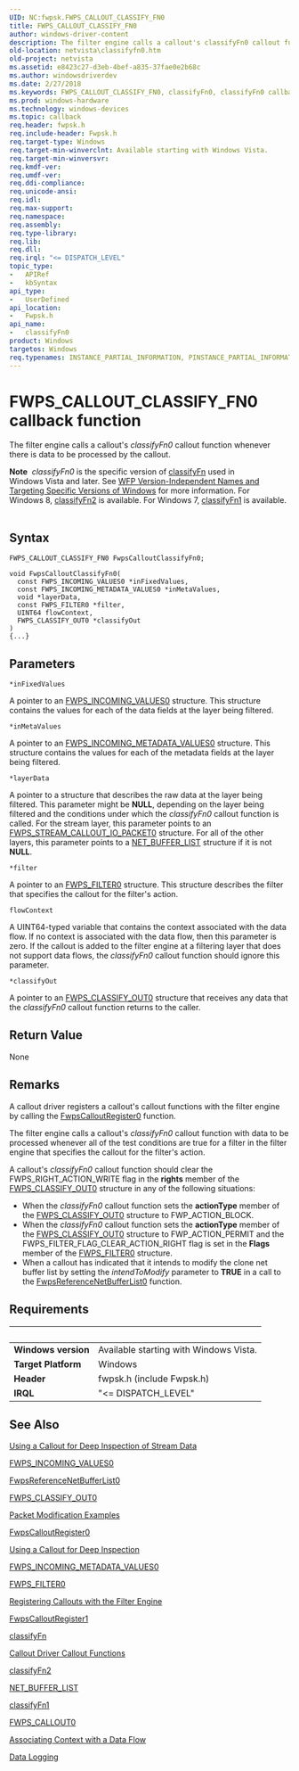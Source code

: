 ```yaml
---
UID: NC:fwpsk.FWPS_CALLOUT_CLASSIFY_FN0
title: FWPS_CALLOUT_CLASSIFY_FN0
author: windows-driver-content
description: The filter engine calls a callout's classifyFn0 callout function whenever there is data to be processed by the callout.Note  classifyFn0 is the specific version of classifyFn used in Windows Vista and later.
old-location: netvista\classifyfn0.htm
old-project: netvista
ms.assetid: e8423c27-d3eb-4bef-a835-37fae0e2b68c
ms.author: windowsdriverdev
ms.date: 2/27/2018
ms.keywords: FWPS_CALLOUT_CLASSIFY_FN0, classifyFn0, classifyFn0 callback function [Network Drivers Starting with Windows Vista], fwpsk/classifyFn0, netvista.classifyfn0, wfp_ref_2_funct_4_callout_402ad3d3-74db-4024-8dcb-50459ab669c7.xml
ms.prod: windows-hardware
ms.technology: windows-devices
ms.topic: callback
req.header: fwpsk.h
req.include-header: Fwpsk.h
req.target-type: Windows
req.target-min-winverclnt: Available starting with Windows Vista.
req.target-min-winversvr: 
req.kmdf-ver: 
req.umdf-ver: 
req.ddi-compliance: 
req.unicode-ansi: 
req.idl: 
req.max-support: 
req.namespace: 
req.assembly: 
req.type-library: 
req.lib: 
req.dll: 
req.irql: "<= DISPATCH_LEVEL"
topic_type:
-	APIRef
-	kbSyntax
api_type:
-	UserDefined
api_location:
-	Fwpsk.h
api_name:
-	classifyFn0
product: Windows
targetos: Windows
req.typenames: INSTANCE_PARTIAL_INFORMATION, PINSTANCE_PARTIAL_INFORMATION
---
```



# FWPS_CALLOUT_CLASSIFY_FN0 callback function
The filter engine calls a callout's 
  <i>classifyFn0</i> callout function whenever there is data to be processed by the callout.
<div class="alert"><b>Note</b>  <i>classifyFn0</i> is the specific version of <a href="https://msdn.microsoft.com/library/windows/hardware/ff544887">classifyFn</a> used in Windows Vista and later. See <a href="https://msdn.microsoft.com/FBDF53E5-F7DE-4DEB-AC18-6D2BB59FE670">WFP Version-Independent Names and Targeting Specific Versions of Windows</a> for more information. For Windows 8, <a href="..\fwpsk\nc-fwpsk-fwps_callout_classify_fn2.md">classifyFn2</a> is available. For Windows 7, <a href="..\fwpsk\nc-fwpsk-fwps_callout_classify_fn1.md">classifyFn1</a> is available.</div><div> </div>

## Syntax

```
FWPS_CALLOUT_CLASSIFY_FN0 FwpsCalloutClassifyFn0;

void FwpsCalloutClassifyFn0(
  const FWPS_INCOMING_VALUES0 *inFixedValues,
  const FWPS_INCOMING_METADATA_VALUES0 *inMetaValues,
  void *layerData,
  const FWPS_FILTER0 *filter,
  UINT64 flowContext,
  FWPS_CLASSIFY_OUT0 *classifyOut
)
{...}
```

## Parameters

`*inFixedValues`

A pointer to an 
     <a href="https://msdn.microsoft.com/library/windows/hardware/ff552401">FWPS_INCOMING_VALUES0</a> structure. This
     structure contains the values for each of the data fields at the layer being filtered.

`*inMetaValues`

A pointer to an 
     <a href="..\fwpsk\ns-fwpsk-fwps_incoming_metadata_values0_.md">
     FWPS_INCOMING_METADATA_VALUES0</a> structure. This structure contains the values for each of the
     metadata fields at the layer being filtered.

`*layerData`

A pointer to a structure that describes the raw data at the layer being filtered. This parameter
     might be <b>NULL</b>, depending on the layer being filtered and the conditions under which the 
     <i>classifyFn0</i> callout function is called. For the stream layer, this parameter points to an 
     <a href="..\fwpsk\ns-fwpsk-fwps_stream_callout_io_packet0_.md">
     FWPS_STREAM_CALLOUT_IO_PACKET0</a> structure. For all of the other layers, this parameter points to a 
     <a href="..\ndis\ns-ndis-_net_buffer_list.md">NET_BUFFER_LIST</a> structure if it is not
     <b>NULL</b>.

`*filter`

A pointer to an 
     <a href="https://msdn.microsoft.com/library/windows/hardware/ff552387">FWPS_FILTER0</a> structure. This structure
     describes the filter that specifies the callout for the filter's action.

`flowContext`

A UINT64-typed variable that contains the context associated with the data flow. If no context is
     associated with the data flow, then this parameter is zero. If the callout is added to the filter engine
     at a filtering layer that does not support data flows, the 
     <i>classifyFn0</i> callout function should ignore this parameter.

`*classifyOut`

A pointer to an 
     <a href="https://msdn.microsoft.com/library/windows/hardware/ff551229">FWPS_CLASSIFY_OUT0</a> structure that
     receives any data that the 
     <i>classifyFn0</i> callout function returns to the caller.


## Return Value

None

## Remarks

A callout driver registers a callout's callout functions with the filter engine by calling the 
    <a href="..\fwpsk\nf-fwpsk-fwpscalloutregister0.md">FwpsCalloutRegister0</a> function.

The filter engine calls a callout's 
    <i>classifyFn0</i> callout function with data to be processed whenever all of the test conditions are true
    for a filter in the filter engine that specifies the callout for the filter's action.

A callout's 
    <i>classifyFn0</i> callout function should clear the FWPS_RIGHT_ACTION_WRITE flag in the 
    <b>rights</b> member of the 
    <a href="https://msdn.microsoft.com/library/windows/hardware/ff551229">FWPS_CLASSIFY_OUT0</a> structure in any of
    the following situations:

<ul>
<li>
When the 
      <i>classifyFn0</i> callout function sets the 
      <b>actionType</b> member of the 
      <a href="https://msdn.microsoft.com/library/windows/hardware/ff551229">FWPS_CLASSIFY_OUT0</a> structure to
      FWP_ACTION_BLOCK.

</li>
<li>
When the 
      <i>classifyFn0</i> callout function sets the 
      <b>actionType</b> member of the 
      <a href="https://msdn.microsoft.com/library/windows/hardware/ff551229">FWPS_CLASSIFY_OUT0</a> structure to
      FWP_ACTION_PERMIT and the FWPS_FILTER_FLAG_CLEAR_ACTION_RIGHT flag is set in the 
      <b>Flags</b> member of the 
      <a href="https://msdn.microsoft.com/library/windows/hardware/ff552387">FWPS_FILTER0</a> structure.

</li>
<li>
When a callout has indicated that it intends to modify the clone net buffer list by setting the 
      <i>intendToModify</i> parameter to <b>TRUE</b> in a call to the 
      <a href="..\fwpsk\nf-fwpsk-fwpsreferencenetbufferlist0.md">FwpsReferenceNetBufferList0</a> function.

</li>
</ul>

## Requirements
| &nbsp; | &nbsp; |
| ---- |:---- |
| **Windows version** | Available starting with Windows Vista.  |
| **Target Platform** | Windows |
| **Header** | fwpsk.h (include Fwpsk.h) |
| **IRQL** | "<= DISPATCH_LEVEL" |

## See Also

<a href="https://docs.microsoft.com/en-us/windows-hardware/drivers/network/using-a-callout-for-deep-inspection-of-stream-data">Using a Callout
    for Deep Inspection of Stream Data</a>



<a href="https://msdn.microsoft.com/library/windows/hardware/ff552401">FWPS_INCOMING_VALUES0</a>



<a href="..\fwpsk\nf-fwpsk-fwpsreferencenetbufferlist0.md">FwpsReferenceNetBufferList0</a>



<a href="https://msdn.microsoft.com/library/windows/hardware/ff551229">FWPS_CLASSIFY_OUT0</a>



<a href="https://msdn.microsoft.com/dec76575-041b-4cbd-8042-184b15354f61">Packet Modification Examples</a>



<a href="..\fwpsk\nf-fwpsk-fwpscalloutregister0.md">FwpsCalloutRegister0</a>



<a href="https://msdn.microsoft.com/464c74ae-5e37-41f1-b305-ef57039b28ba">Using a Callout for Deep Inspection</a>



<a href="..\fwpsk\ns-fwpsk-fwps_incoming_metadata_values0_.md">
   FWPS_INCOMING_METADATA_VALUES0</a>



<a href="https://msdn.microsoft.com/library/windows/hardware/ff552387">FWPS_FILTER0</a>



<a href="https://msdn.microsoft.com/a5bade33-e3d1-4e1d-8503-51485097046e">Registering Callouts with the Filter Engine</a>



<a href="..\fwpsk\nf-fwpsk-fwpscalloutregister1.md">FwpsCalloutRegister1</a>



<a href="https://msdn.microsoft.com/library/windows/hardware/ff544887">classifyFn</a>



<a href="https://msdn.microsoft.com/library/windows/hardware/ff543875">Callout Driver Callout Functions</a>



<a href="..\fwpsk\nc-fwpsk-fwps_callout_classify_fn2.md">classifyFn2</a>



<a href="..\ndis\ns-ndis-_net_buffer_list.md">NET_BUFFER_LIST</a>



<a href="..\fwpsk\nc-fwpsk-fwps_callout_classify_fn1.md">classifyFn1</a>



<a href="..\fwpsk\ns-fwpsk-fwps_callout0_.md">FWPS_CALLOUT0</a>



<a href="https://msdn.microsoft.com/75f5838e-626d-4a59-810e-fec9a40640ed">Associating Context with a Data Flow</a>



<a href="https://msdn.microsoft.com/1e4f00e0-0fc6-459d-bbdd-02fbca5b9945">Data Logging</a>
